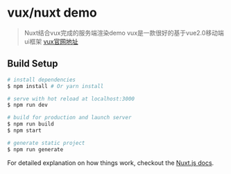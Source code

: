 # vux/nuxt demo

> Nuxt结合vux完成的服务端渲染demo
> vux是一款很好的基于vue2.0移动端ui框架 [vux官网地址](https:/vux.li)

## Build Setup

``` bash
# install dependencies
$ npm install # Or yarn install

# serve with hot reload at localhost:3000
$ npm run dev

# build for production and launch server
$ npm run build
$ npm start

# generate static project
$ npm run generate
```

For detailed explanation on how things work, checkout the [Nuxt.js docs](https://github.com/nuxt/nuxt.js).
